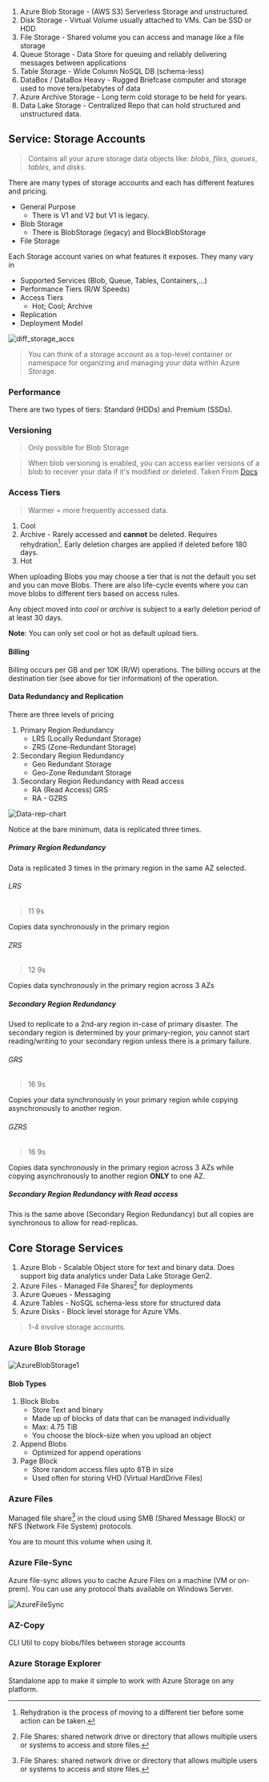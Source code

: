 1. Azure Blob Storage - (AWS S3) Serverless Storage and unstructured.
2. Disk Storage - Virtual Volume usually attached to VMs. Can be SSD or HDD
3. File Storage - Shared volume you can access and manage like a file storage
4. Queue Storage - Data Store for queuing and reliably delivering messages between applications
5. Table Storage - Wide Column NoSQL DB (schema-less)
6. DataBox / DataBox Heavy - Rugged Briefcase computer and storage used to move tera/petabytes of data
7. Azure Archive Storage - Long term cold storage to be held for years.
8. Data Lake Storage - Centralized Repo that can hold structured and unstructured data.
## Service: Storage Accounts

> Contains all your azure storage data objects like: *blobs*, *files*, *queues*, *tables*, and *disks*.



There are many types of storage accounts and each has different features and pricing. 

+ General Purpose
	+ There is V1 and V2 but V1 is legacy.
+ Blob Storage
	+ There is BlobStorage (legacy) and BlockBlobStorage 
+ File Storage

Each Storage account varies on what features it exposes. They many vary in
+ Supported Services (Blob, Queue, Tables, Containers,...)
+ Performance Tiers (R/W Speeds)
+ Access Tiers
	+ Hot; Cool; Archive
+ Replication 
+ Deployment Model

![diff_storage_accs](../img/diff_storage_accs.png)

> You can think of a storage account as a top-level container or namespace for organizing and managing your data within Azure Storage.

### Performance 

There are two types of tiers: Standard (HDDs) and Premium (SSDs). 

### Versioning 

> Only possible for Blob Storage

> When blob versioning is enabled, you can access earlier versions of a blob to recover your data if it's modified or deleted.
> Taken From [Docs](https://learn.microsoft.com/en-us/azure/storage/blobs/versioning-overview)
### Access Tiers

> Warmer = more frequently accessed data. 

1. Cool
2. Archive - Rarely accessed and **cannot** be deleted. Requires rehydration[^1]. Early deletion charges are applied if deleted before 180 days.
3. Hot

When uploading Blobs you may choose a tier that is not the default you set and you can move Blobs. There are also life-cycle events where you can move blobs to different tiers based on access rules. 

Any object moved into *cool* or *archive* is subject to a early deletion period of at least 30 days.

**Note**: You can only set cool or hot as default upload tiers.
#### Billing

Billing occurs per GB and per 10K (R/W) operations. The billing occurs at the destination tier (see above for tier information) of the operation.
#### Data Redundancy and Replication 

There are three levels of pricing

1. Primary Region Redundancy
	+ LRS (Locally Redundant Storage)
	+ ZRS (Zone-Redundant Storage)
2. Secondary Region Redundancy
	+ Geo Redundant Storage
	+ Geo-Zone Redundant Storage
3. Secondary Region Redundancy with Read access
	+ RA (Read Access) GRS
	+ RA - GZRS


![Data-rep-chart](https://media.tutorialsdojo.com/azure_blog_storage_options.png)

Notice at the bare minimum, data is replicated three times.

##### Primary Region Redundancy
Data is replicated 3 times in the primary region in the same AZ selected. 
###### LRS

> 11 9s

Copies data synchronously in the primary region

###### ZRS

> 12 9s

Copies data synchronously in the primary region across 3 AZs


##### Secondary Region Redundancy
Used to replicate to a 2nd-ary region in-case of primary disaster. The secondary region is determined by your primary-region, you cannot start reading/writing to your secondary region unless there is a primary failure.

###### GRS

> 16 9s

Copies your data synchronously in your primary region while copying asynchronously to another region. 

###### GZRS

> 16 9s

Copies data synchronously in the primary region across 3 AZs while copying asynchronously to another region **ONLY** to one AZ.

##### Secondary Region Redundancy with Read access

This is the same above  (Secondary Region Redundancy) but all copies are synchronous to allow for read-replicas. 



## Core Storage Services


1. Azure Blob - Scalable Object store for text and binary data. Does support big data analytics under Data Lake Storage Gen2.
2. Azure Files - Managed File Shares[^2] for deployments 
3. Azure Queues - Messaging 
4. Azure Tables - NoSQL schema-less store for structured data 
5. Azure Disks - Block level storage for Azure VMs.


> 1-4 involve storage accounts.


### Azure Blob Storage

![AzureBlobStorage1](../img/AzureBlobStorage1.png)

#### Blob Types

1. Block Blobs
	+ Store Text and binary
	+ Made up of blocks of data that can be managed individually
	+ Max: 4.75 TiB
	+ You choose the block-size when you upload an object
2. Append Blobs
	+ Optimized for append operations
3. Page Block
	+ Store random access files upto 8TB in size
	+ Used often for storing VHD (Virtual HardDrive Files)


### Azure Files

Managed file share[^2] in the cloud using SMB (Shared Message Block) or NFS (Network File System) protocols.

You are to mount this volume when using it.



### Azure File-Sync
Azure file-sync allows you to cache Azure Files on a machine (VM or on-prem). You can use any protocol thats available on Windows Server.

![AzureFileSync](../img/AzureFileSync.png)

### AZ-Copy

CLI Util to copy blobs/files between storage accounts

### Azure Storage Explorer

Standalone app to make it simple to work with Azure Storage on any platform. 



[^1]: Rehydration is the process of moving to a different tier before some action can be taken.
[^2]: File Shares: shared network drive or directory that allows multiple users or systems to access and store files.